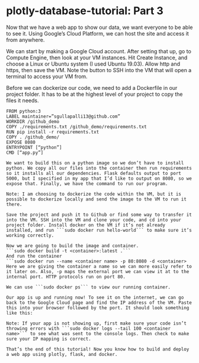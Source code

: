 # plotly-database-tutorial: Part 3
 

Now that we have a web app to show our data, we want everyone to be able to see it. Using Google’s Cloud Platform, we can host the site and access it from anywhere. 

We can start by making a Google Cloud account. After setting that up, go to Compute Engine, then look at your VM instances. Hit Create Instance, and choose a Linux or Ubuntu system (I used Ubuntu 19.03). Allow http and https, then save the VM. Note the button to SSH into the VM that will open a terminal to access your VM from.

Before we can dockerize our code, we need to add a Dockerfile in our project folder. It has to be at the highest level of your project to copy the files it needs.
```
FROM python:3
LABEL maintainer=”sgullapalli13@github.com”
WORKDIR /github_demo
COPY ./requirements.txt /github_demo/requirements.txt
RUN pip install -r requirements.txt
COPY . /github_demo/
EXPOSE 8080
ENTRYPOINT [“python”]
CMD [“app.py”]

We want to build this on a python image so we don’t have to install python. We copy all our files into the container then run requirements so it installs all our dependencies. Flask defaults output to port 5000, but I specified in my app that I’d like to output on 8080, so we expose that. Finally, we have the command to run our program.

Note: I am choosing to dockerize the code within the VM, but it is possible to dockerize locally and send the image to the VM to run it there. 

Save the project and push it to Github or find some way to transfer it into the VM. SSH into the VM and clone your code, and cd into your project folder. Install docker on the VM if it’s not already installed, and run ```sudo docker run hello-world``` to make sure it’s working correctly. 

Now we are going to build the image and container.
```sudo docker build -t <container>:latest .```
And run the container
```sudo docker run --name <container name> -p 80:8080 -d <container>
Here we are giving the container a name so we can more easily refer to it later on. Also, -p maps the external port we can view it at to the internal port. HTTP protocols run on port 80. 

We can use ```sudo docker ps``` to view our running container. 

Our app is up and running now! To see it on the internet, we can go back to the Google Cloud page and find the IP address of the VM. Paste this into your browser followed by the port. It should look something like this: 

Note: If your app is not showing up, first make sure your code isn’t throwing errors with ```sudo docker logs --tail 100 <container name>``` to see what was sent to the console logs. Then check to make sure your IP mapping is correct.

That’s the end of this tutorial! Now you know how to build and deploy a web app using plotly, flask, and docker.

